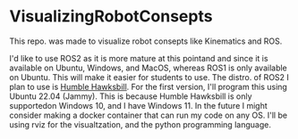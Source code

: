 # VisualizingRobotConsepts
This repo. was made to visualize robot consepts like Kinematics and ROS.

I'd like to use ROS2 as it is more mature at this pointand and since it is available on Ubuntu, Windows, and MacOS, whereas ROS1 is only available on Ubuntu.
This will make it easier for students to use.
The distro. of ROS2 I plan to use is [Humble Hawksbill](https://docs.ros.org/en/rolling/Releases/Release-Humble-Hawksbill.html).
For the first version, I'll program this using Ubuntu 22.04 (Jammy). This is because Humble Hawksbill is only supportedon Windows 10, and I have Windows 11. In the future I might consider making a docker container that can run my code on any OS.
I'll be using rviz for the visualtzation, and the python programming language.

